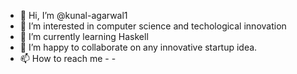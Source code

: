 - 👋 Hi, I’m @kunal-agarwal1
- 👀 I’m interested in computer science and techological innovation
- 🌱 I’m currently learning Haskell
- 💞️ I’m happy to collaborate on any innovative startup idea. 
- 📫 How to reach me - -

<!---
kunal-agarwal1/kunal-agarwal1 is a ✨ special ✨ repository because its `README.md` (this file) appears on your GitHub profile.
You can click the Preview link to take a look at your changes.
--->
